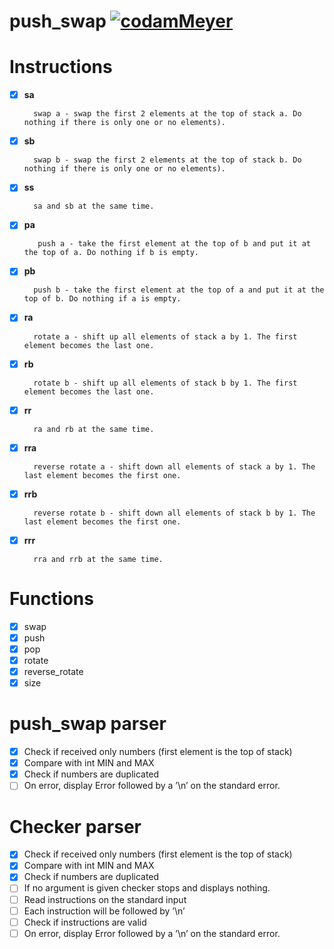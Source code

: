 # push_swap [![codamMeyer](https://circleci.com/gh/codamMeyer/push_swap.svg?style=shield)](https://app.circleci.com/pipelines/github/codamMeyer/push_swap?branch=main)

# Instructions
- [x] **sa**

        swap a - swap the first 2 elements at the top of stack a. Do nothing if there is only one or no elements).

- [x] **sb**

        swap b - swap the first 2 elements at the top of stack b. Do nothing if there is only one or no elements).

- [x] **ss** 

        sa and sb at the same time.

- [x] **pa**

         push a - take the first element at the top of b and put it at the top of a. Do nothing if b is empty.

- [x] **pb** 

        push b - take the first element at the top of a and put it at the top of b. Do nothing if a is empty.

- [x] **ra** 

        rotate a - shift up all elements of stack a by 1. The first element becomes the last one.

- [x] **rb** 

        rotate b - shift up all elements of stack b by 1. The first element becomes the last one.

- [x] **rr**

        ra and rb at the same time.

- [x] **rra**

        reverse rotate a - shift down all elements of stack a by 1. The last element becomes the first one.

- [x] **rrb**

        reverse rotate b - shift down all elements of stack b by 1. The last element becomes the first one.

- [x] **rrr** 

        rra and rrb at the same time.

# Functions

- [x] swap
- [x] push
- [x] pop
- [x] rotate
- [x] reverse_rotate
- [x] size

# push_swap parser

- [x] Check if received only numbers (first element is the top of stack)
- [x] Compare with int MIN and MAX
- [x] Check if numbers are duplicated
- [ ] On error, display Error followed by a ’\n’ on the standard error.

# Checker parser

- [x] Check if received only numbers (first element is the top of stack)
- [x] Compare with int MIN and MAX
- [x] Check if numbers are duplicated
- [ ] If no argument is given checker stops and displays nothing.
- [ ] Read instructions on the standard input
- [ ] Each instruction will be followed by ’\n’
- [ ] Check if instructions are valid
- [ ] On error, display Error followed by a ’\n’ on the standard error.
